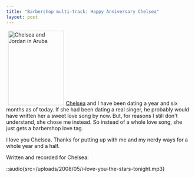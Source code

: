```yaml
---
title: "Barbershop multi-track: Happy Anniversary Chelsea"
layout: post
---
```


<a href="/uploads/2008/05/n695475033_824973_3928.jpg"><img class="alignright size-medium wp-image-92" style="margin-left: 5px; margin-right: 5px;" title="Chelsea-Jordan" src="/uploads/2008/05/n695475033_824973_3928-225x300.jpg" alt="Chelsea and Jordan in Aruba" width="152" height="202" /></a><a href="http://www.chelseahollow.com">Chelsea</a> and I have been dating a year and six months as of today. If she had been dating a real singer, he probably would have written her a sweet love song by now. But, for reasons I still don't understand, she chose me instead. So instead of a whole love song, she just gets a barbershop love tag.

I love you Chelsea. Thanks for putting up with me and my nerdy ways for a whole year and a half.

Written and recorded for Chelsea:

::audio{src=/uploads/2008/05/i-love-you-the-stars-tonight.mp3}